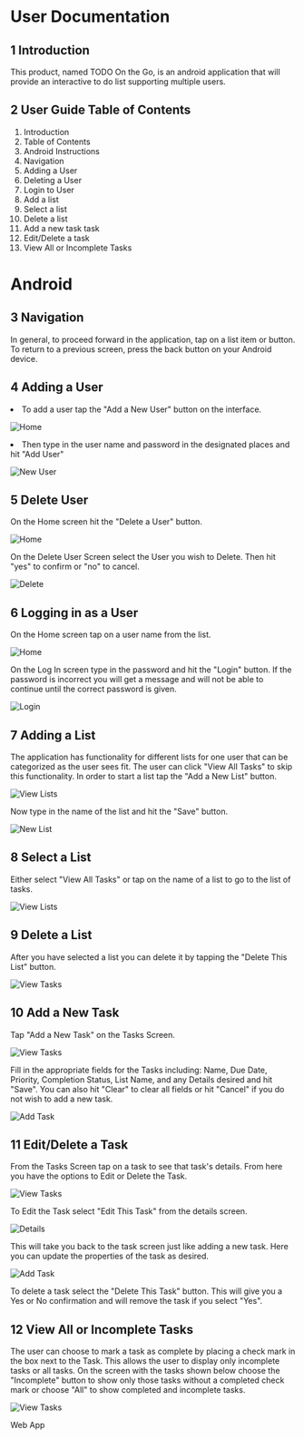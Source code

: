 # User Documentation
## 1 Introduction
This product, named TODO On the Go, is an android application that will provide an interactive to do list supporting multiple users.

## 2 User Guide Table of Contents
<ol>
<li>Introduction </li>
<li>Table of Contents </li>
<li>Android Instructions</li>
<li>Navigation </li>
<li>Adding a User </li>
<li>Deleting a User</li>
<li>Login to User</li>
<li>Add a list</li>
<li>Select a list</li>
<li>Delete a list</li>
<li>Add a new task task</li>
<li>Edit/Delete a task</li>
<li>View All or Incomplete Tasks</li>
</ol>

# Android
## 3 Navigation
In general, to proceed forward in the application, tap on a list item or button. To return to a previous screen, press the back button on your Android device.

## 4 Adding a User
<li>To add a user tap the "Add a New User" button on the interface. </li>

![Home](Home_Screen.jpg)

<li>Then type in the user name and password in the designated places and hit "Add User" </li>

![New User](NewUserScreen.jpg)

## 5 Delete User
On the Home screen hit the "Delete a User" button.

![Home](Home_Screen.jpg)

On the Delete User Screen select the User you wish to Delete. Then hit "yes" to confirm or "no" to cancel.

![Delete](DeleteScreen.jpg)

## 6 Logging in as a User

On the Home screen tap on a user name from the list.

![Home](Home_Screen.jpg)


On the Log In screen type in the password and hit the "Login" button. If the password is incorrect you will get a message and will not be able to continue until the correct password is given.

![Login](LoginScreen.jpg)

## 7 Adding a List

The application has functionality for different lists for one user that can be categorized as the user sees fit. The user can click "View All Tasks" to skip this functionality. In order to start a list tap the "Add a New List" button.

![View Lists](ViewListsScreen.jpg)

Now type in the name of the list and hit the "Save" button.

![New List](NewListScreen.jpg)

## 8 Select a List

Either select "View All Tasks" or tap on the name of a list to go to the list of tasks.

![View Lists](ViewListsScreen.jpg)

## 9 Delete a List

After you have selected a list you can delete it by tapping the "Delete This List" button.

![View Tasks](ViewTasksScreen.jpg)

## 10 Add a New Task

Tap "Add a New Task" on the Tasks Screen.


![View Tasks](ViewTasksScreen.jpg)

Fill in the appropriate fields for the Tasks including: Name, Due Date, Priority, Completion Status, List Name, and any Details desired and hit "Save". You can also hit "Clear" to clear all fields or hit "Cancel" if you do not wish to add a new task.

![Add Task](AddTaskScreen.jpg)

## 11 Edit/Delete a Task

From the Tasks Screen tap on a task to see that task's details. From here you have the options to Edit or Delete the Task.

![View Tasks](ViewTasksScreen.jpg)

To Edit the Task select "Edit This Task" from the details screen.

![Details](TaskDetails.jpg)

This will take you back to the task screen just like adding a new task. Here you can update the properties of the task as desired.

![Add Task](AddTaskScreen.jpg)

To delete a task select the "Delete This Task" button. This will give you a Yes or No confirmation and will remove the task if you select "Yes".

## 12 View All or Incomplete Tasks

The user can choose to mark a task as complete by placing a check mark in the box next to the Task. This allows the user to display only incomplete tasks or all tasks. On the screen with the tasks shown below choose the "Incomplete" button to show only those tasks without a completed check mark or choose "All" to show completed and incomplete tasks.

![View Tasks](ViewTasksScreen.jpg)

Web App

